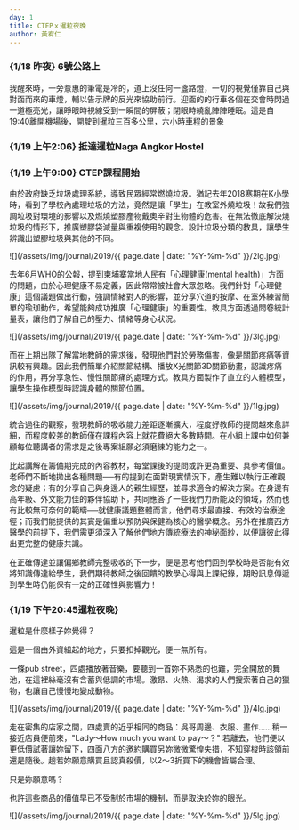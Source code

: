 ```yaml
---
day: 1
title: CTEPｘ暹粒夜晚
author: 黃宥仁
---
```

### {1/18 昨夜} 6號公路上
我醒來時，一旁薏惠的筆電是冷的，道上沒任何一盞路燈，一切的視覺僅靠自己與對面而來的車燈，輔以告示牌的反光來協助前行。迎面的的行車各個在交會時閃過一道極亮光，讓睜眼時視線受到一瞬間的屏蔽；閉眼時繞亂陣陣睡眠。這是自19:40離開機場後，開駛到暹粒三百多公里，六小時車程的景象


### {1/19 上午2:06} 抵達暹粒Naga Angkor Hostel


### {1/19 上午9:00} CTEP課程開始
由於政府缺乏垃圾處理系統，導致民眾經常燃燒垃圾。猶記去年2018寒期在K小學時，看到了學校內處理垃圾的方法，竟然是讓「學生」在教室外燒垃圾！故我們強調垃圾對環境的影響以及燃燒塑膠產物戴奧辛對生物體的危害。在無法徹底解決燒垃圾的情形下，推廣塑膠袋減量與重複使用的觀念。設計垃圾分類的教具，讓學生辨識出塑膠垃圾與其他的不同。

![](/assets/img/journal/2019/{{ page.date | date: "%Y-%m-%d" }}/2lg.jpg)

去年6月WHO的公報，提到柬埔寨當地人民有「心理健康(mental health)」方面的問題，由於心理健康不易定義，因此常常被社會大眾忽略。我們針對「心理健康」這個議題做出行動，強調情緒對人的影響，並分享穴道的按摩、在室外練習簡單的瑜珈動作，希望能夠成功推廣「心理健康」的重要性。教具方面透過問卷統計量表，讓他們了解自己的壓力、情緒等身心狀況。

![](/assets/img/journal/2019/{{ page.date | date: "%Y-%m-%d" }}/3lg.jpg)

而在上期出隊了解當地教師的需求後，發現他們對於勞務傷害，像是關節疼痛等資訊較有興趣。因此我們簡單介紹關節結構、播放X光關節3D關節動畫，認識疼痛的作用，再分享急性、慢性關節痛的處理方式。教具方面製作了直立的人體模型，讓學生操作模型時認識身體的關節位置。

![](/assets/img/journal/2019/{{ page.date | date: "%Y-%m-%d" }}/1lg.jpg)

統合過往的觀察，發現教師的吸收能力差距逐漸擴大，程度好教師的提問越來愈詳細，而程度較差的教師僅在課程內容上就花費絕大多數時間。在小組上課中如何兼顧每位聽講者的需求是之後專案組願必須磨練的能力之一。

比起講解在籌備期完成的內容教材，每堂課後的提問或許更為重要、具參考價值。老師們不斷地拋出各種問題──有的提到在面對現實情況下，產生難以執行正確觀念的疑慮；有的分享自己與身邊人的親生經歷，並尋求適合的解決方案。在身邊有高年級、外文能力佳的夥伴協助下，共同應答了一些我們力所能及的領域，然而也有比較無可奈何的範疇──就健康議題整體而言，他們尋求最直接、有效的治療途徑；而我們能提供的其實是偏重以預防與保健為核心的醫學概念。另外在推廣西方醫學的前提下，我們需更須深入了解他們地方傳統療法的神秘面紗，以便讓彼此得出更完整的健康共識。

在正確傳達並讓偏鄉教師完整吸收的下一步，便是思考他們回到學校時是否能有效將知識傳達給學生，我們期待教師之後回饋的教學心得與上課紀錄，期盼訊息傳遞到學生時仍能保有一定的正確性與影響力！

### {1/19 下午20:45暹粒夜晚}
暹粒是什麼樣子妳覺得？

這是一個由外資組起的地方，只要扣掉觀光，便一無所有。

一條pub street，四處播放著音樂，要聽到一首妳不熟悉的也難，完全開放的舞池，在這裡絲毫沒有含蓄與低調的市場。激昂、火熱、渴求的人們搜索著自己的獵物，也讓自己慢慢地變成動物。

![](/assets/img/journal/2019/{{ page.date | date: "%Y-%m-%d" }}/4lg.jpg)

走在密集的店家之間，四處賣的近乎相同的商品：吳哥周邊、衣服、畫作……稍一接近店員便前來，"Lady～How much you want to pay～？" 若離去，他們便以更低價試著讓妳留下，四面八方的邀約購買另妳微微驚惶失措，不知穿梭時該領前還是隨後。趟若妳願意購買且認真殺價，以2～3折買下的機會皆屬合理。

只是妳願意嗎？

也許這些商品的價值早已不受制於市場的機制，而是取決於妳的眼光。

![](/assets/img/journal/2019/{{ page.date | date: "%Y-%m-%d" }}/5lg.jpg)